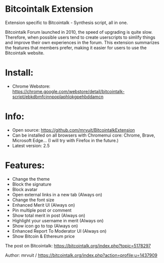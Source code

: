 # Bitcointalk Extension
Extension specific to Bitcointalk - Synthesis script, all in one.

Bitcointalk Forum launched in 2010, the speed of upgrading is quite slow.
Therefore, when possible users tend to create userscripts to simlify things and improve their own experiences in the forum.
This extension summarizes the features that members prefer, making it easier for users to use the Bitcointalk website.

# Install:
- Chrome Webstore: https://chrome.google.com/webstore/detail/bitcointalk-script/ebkdbmfcjnnpoplaphlokgpehbddamcn

# Info:
- Open source: https://github.com/mrvuit/BitcointalkExtension
- Can be installed on all browsers with Chromemui core: Chrome, Brave, Microsoft Edge... (I will try with Firefox in the future.)
- Latest version: 2.5

# Features:
- Change the theme
- Block the signature
- Block avatar
- Open external links in a new tab (Always on)
- Change the font size
- Enhanced Merit UI (Always on)
- Pin multiple post or comment
- Show total merit in post (Always on)
- Highlight your username in merit (Always on)
- Show icon go to top (Always on)
- Enhanced Report To Moderator UI (Always on)
- Show Bitcoin & Ethereum price

The post on Bitcointalk: https://bitcointalk.org/index.php?topic=5178297

Author: mrvuit / https://bitcointalk.org/index.php?action=profile;u=1437909
